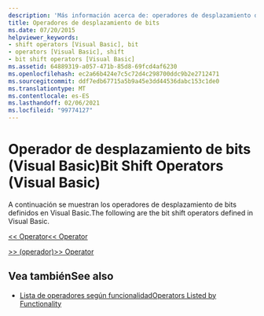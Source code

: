 ```yaml
---
description: 'Más información acerca de: operadores de desplazamiento de bits (Visual Basic)'
title: Operadores de desplazamiento de bits
ms.date: 07/20/2015
helpviewer_keywords:
- shift operators [Visual Basic], bit
- operators [Visual Basic], shift
- bit shift operators [Visual Basic]
ms.assetid: 64889319-a057-471b-85d8-69fcd4af6230
ms.openlocfilehash: ec2a66b424e7c5c72d4c298700ddc9b2e2712471
ms.sourcegitcommit: ddf7edb67715a5b9a45e3dd44536dabc153c1de0
ms.translationtype: MT
ms.contentlocale: es-ES
ms.lasthandoff: 02/06/2021
ms.locfileid: "99774127"
---
```

# <a name="bit-shift-operators-visual-basic"></a><span data-ttu-id="74ecc-103">Operador de desplazamiento de bits (Visual Basic)</span><span class="sxs-lookup"><span data-stu-id="74ecc-103">Bit Shift Operators (Visual Basic)</span></span>

<span data-ttu-id="74ecc-104">A continuación se muestran los operadores de desplazamiento de bits definidos en Visual Basic.</span><span class="sxs-lookup"><span data-stu-id="74ecc-104">The following are the bit shift operators defined in Visual Basic.</span></span>  
  
 [<span data-ttu-id="74ecc-105"><\< Operator</span><span class="sxs-lookup"><span data-stu-id="74ecc-105"><\< Operator</span></span>](left-shift-operator.md)  
  
 [<span data-ttu-id="74ecc-106">>> (operador)</span><span class="sxs-lookup"><span data-stu-id="74ecc-106">>> Operator</span></span>](right-shift-operator.md)  
  
## <a name="see-also"></a><span data-ttu-id="74ecc-107">Vea también</span><span class="sxs-lookup"><span data-stu-id="74ecc-107">See also</span></span>

- [<span data-ttu-id="74ecc-108">Lista de operadores según funcionalidad</span><span class="sxs-lookup"><span data-stu-id="74ecc-108">Operators Listed by Functionality</span></span>](operators-listed-by-functionality.md)
